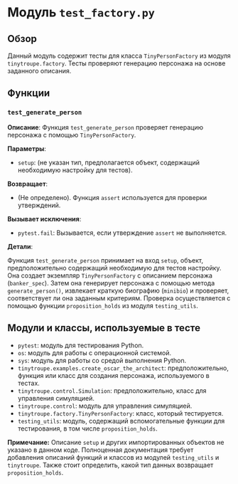 # Модуль `test_factory.py`

## Обзор

Данный модуль содержит тесты для класса `TinyPersonFactory` из модуля `tinytroupe.factory`. Тесты проверяют генерацию персонажа на основе заданного описания.

## Функции

### `test_generate_person`

**Описание**: Функция `test_generate_person` проверяет генерацию персонажа с помощью `TinyPersonFactory`.

**Параметры**:

- `setup`:  (не указан тип, предполагается объект, содержащий необходимую настройку для тестов).

**Возвращает**:

-  (Не определено). Функция `assert`  используется для проверки утверждений.

**Вызывает исключения**:

- `pytest.fail`:  Вызывается, если утверждение `assert` не выполняется.

**Детали**:

Функция `test_generate_person` принимает на вход `setup`, объект, предположительно содержащий необходимую для тестов настройку. Она создает экземпляр `TinyPersonFactory` с описанием персонажа (`banker_spec`). Затем она генерирует персонажа с помощью метода `generate_person()`, извлекает краткую биографию (`minibio`) и проверяет, соответствует ли она заданным критериям.  Проверка осуществляется с помощью функции `proposition_holds` из модуля `testing_utils`.


## Модули и классы, используемые в тесте

- `pytest`: модуль для тестирования Python.
- `os`: модуль для работы с операционной системой.
- `sys`: модуль для работы со средой выполнения Python.
- `tinytroupe.examples.create_oscar_the_architect`: предположительно, функция или класс для создания персонажа, используемого в тестах.
- `tinytroupe.control.Simulation`: предположительно, класс для управления симуляцией.
- `tinytroupe.control`: модуль для управления симуляцией.
- `tinytroupe.factory.TinyPersonFactory`: класс, который тестируется.
- `testing_utils`: модуль, содержащий вспомогательные функции для тестирования, в том числе `proposition_holds`.


**Примечание:**  Описание `setup` и других импортированных объектов не указано в данном коде.  Полноценная документация требует добавления описаний функций и классов из модулей `testing_utils` и `tinytroupe`.  Также стоит определить, какой тип данных возвращает `proposition_holds`.